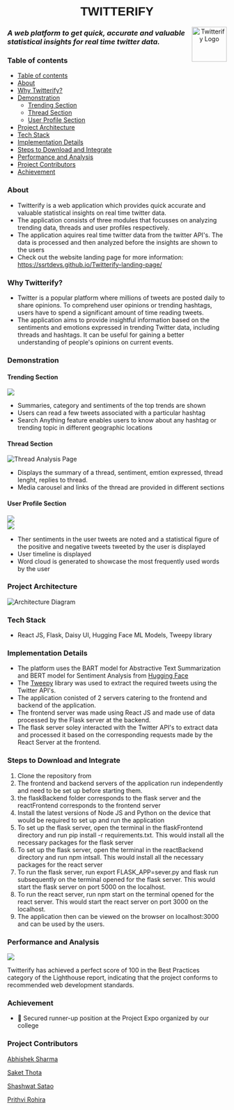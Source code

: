 <div align="center">
  <h1 style="font-family: sans-serif;"> TWITTERIFY </h1>
  <img style="float: right;" src="./Assets/twitterify_logo.png" alt="Twitterify Logo" width="80" height="80">
</div>

### *A web platform to get quick, accurate and valuable statistical insights for real time twitter data. </h3>*

### Table of contents

- [Table of contents](#table-of-contents)
- [About](#about)
- [Why Twitterify?](#why-twitterify)
- [Demonstration](#demonstration)
  - [Trending Section](#trending-section)
  - [Thread Section](#thread-section)
  - [User Profile Section](#user-profile-section)
- [Project Architecture](#project-architecture)
- [Tech Stack](#tech-stack)
- [Implementation Details](#implementation-details)
- [Steps to Download and Integrate](#steps-to-download-and-integrate)
- [Performance and Analysis](#performance-and-analysis)
- [Project Contributors](#project-contributors)
- [Achievement](#achievement)


### About
- Twitterify is a web application which provides quick accurate and valuable statistical insights on real time twitter data.
- The application consists of three modules that focusses on analyzing trending data, threads and user profiles respectively.
- The application aquires real time twitter data from the twitter API's. The data is processed and then analyzed before the insights are shown to the users
- Check out the website landing page for more information: https://ssrtdevs.github.io/Twitterify-landing-page/

### Why Twitterify?
- Twitter is a popular platform where millions of tweets are posted daily to share opinions. To comprehend user opinions or trending hashtags, users have to spend a significant amount of time reading tweets.
- The application aims to provide insightful information based on the sentiments and emotions expressed in trending Twitter data, including threads and hashtags. It can be useful for gaining a better understanding of people's opinions on current events. 

### Demonstration

#### Trending Section

<img src="./Assets/Trending_Topics_Section.png"/>

- Summaries, category and sentiments of the top trends are shown
- Users can read a few tweets associated with a particular hashtag
- Search Anything feature enables users to know about any hashtag or trending topic in different geographic locations

#### Thread Section

![Thread Analysis Page](./Assets/Thread_Summarizer.png?raw=true "Thread Analysis Page")

- Displays the summary of a thread, sentiment, emtion expressed, thread lenght, replies to thread.
- Media carousel and links of the thread are provided in different sections

#### User Profile Section

<img src="./Assets/Profile_section_user_tweets.png" />

<br/>

<img src="./Assets/Profile_section_user_timeline.png" />

- Ther sentiments in the user tweets are noted and a statistical figure of the positive and negative tweets tweeted by the user is displayed
- User timeline is displayed
- Word cloud is generated to showcase the most frequently used words by the user

### Project Architecture

![Architecture Diagram](./Assets/Flowchart.png?raw=true "Architecture Diagram")


### Tech Stack
- React JS, Flask, Daisy UI, Hugging Face ML Models, Tweepy library

### Implementation Details
- The platform uses the BART model for Abstractive Text Summarization and BERT model for Sentiment Analysis from [Hugging Face]("https://huggingface.co/")
- The [Tweepy]("https://www.tweepy.org/") library was used to extract the required tweets using the Twitter API's.
- The application conisted of 2 servers catering to the frontend and backend of the application.
- The frontend server was made using React JS and made use of data processed by the Flask server at the backend.
- The flask server soley interacted with the Twitter API's to extract data and processed it based on the corresponding requests made by the React Server at the frontend.


### Steps to Download and Integrate
1. Clone the repository from
2. The frontend and backend servers of the application run independently and need to be set up before starting them.
3. the flaskBackend folder corresponds to the flask server and the reactFrontend corresponds to the frontend server
4. Install the latest versions of Node JS and Python on the device that would be required to set up and run the application
5. To set up the flask server, open the terminal in the flaskFrontend directory and run pip install -r requirements.txt. This would install all the necessary packages for the flask server
6. To set up the flask server, open the terminal in the reactBackend directory and run npm intsall. This would install all the necessary packages for the react server
7. To run the flask server, run export FLASK_APP=sever.py and flask run subsequently on the terminal opened for the flask server. This would start the flask server on port 5000 on the localhost.
8. To run the react server, run npm start on the terminal opened for the react server. This would start the react server on port 3000 on the localhost.
9. The application then can be viewed on the browser on localhost:3000 and can be used by the users.


### Performance and Analysis
<img src="./Assets/Twitterify-lighthouse.png"/>

<br/>

Twitterify has achieved a perfect score of 100 in the Best Practices category of the Lighthouse report, indicating that the project conforms to recommended web development standards.

### Achievement

- 🎉 Secured runner-up position at the Project Expo organized by our college

### Project Contributors
[Abhishek Sharma](https://github.com/Abhi-tech-09)

[Saket Thota](https://github.com/SaketThota)

[Shashwat Satao](https://github.com/kafka-654)

[Prithvi Rohira](https://github.com/prithvirohira8)

